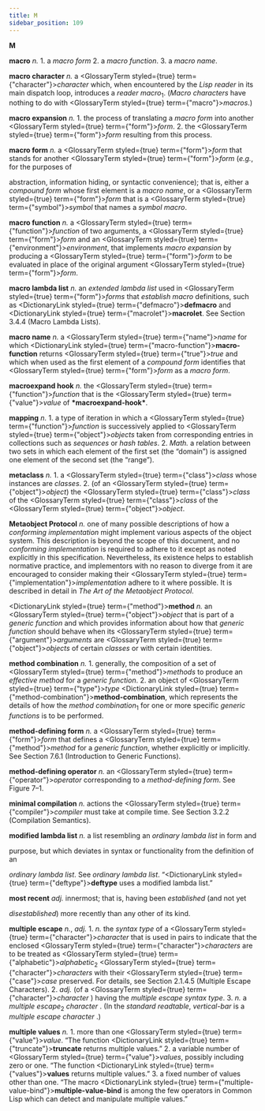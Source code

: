 ```yaml
---
title: M
sidebar_position: 109
---
```


**M** 



**macro** *n.* 1. a *macro form* 2. a *macro function*. 3. a *macro name*. 



**macro character** *n.* a <GlossaryTerm styled={true} term={"character"}><i>character</i></GlossaryTerm> which, when encountered by the *Lisp reader* in its main dispatch loop, introduces a *reader macro*<sub>1</sub>. (*Macro characters* have nothing to do with <GlossaryTerm styled={true} term={"macro"}><i>macros</i></GlossaryTerm>.) 



**macro expansion** *n.* 1. the process of translating a *macro form* into another <GlossaryTerm styled={true} term={"form"}><i>form</i></GlossaryTerm>. 2. the <GlossaryTerm styled={true} term={"form"}><i>form</i></GlossaryTerm> resulting from this process. 



**macro form** *n.* a <GlossaryTerm styled={true} term={"form"}><i>form</i></GlossaryTerm> that stands for another <GlossaryTerm styled={true} term={"form"}><i>form</i></GlossaryTerm> (*e.g.*, for the purposes of 



abstraction, information hiding, or syntactic convenience); that is, either a *compound form* whose first element is a *macro name*, or a <GlossaryTerm styled={true} term={"form"}><i>form</i></GlossaryTerm> that is a <GlossaryTerm styled={true} term={"symbol"}><i>symbol</i></GlossaryTerm> that names a *symbol macro*. 



**macro function** *n.* a <GlossaryTerm styled={true} term={"function"}><i>function</i></GlossaryTerm> of two arguments, a <GlossaryTerm styled={true} term={"form"}><i>form</i></GlossaryTerm> and an <GlossaryTerm styled={true} term={"environment"}><i>environment</i></GlossaryTerm>, that implements *macro expansion* by producing a <GlossaryTerm styled={true} term={"form"}><i>form</i></GlossaryTerm> to be evaluated in place of the original argument <GlossaryTerm styled={true} term={"form"}><i>form</i></GlossaryTerm>. 



**macro lambda list** *n.* an *extended lambda list* used in <GlossaryTerm styled={true} term={"form"}><i>forms</i></GlossaryTerm> that *establish macro* definitions, such as <DictionaryLink styled={true} term={"defmacro"}><b>defmacro</b></DictionaryLink> and <DictionaryLink styled={true} term={"macrolet"}><b>macrolet</b></DictionaryLink>. See Section 3.4.4 (Macro Lambda Lists). 



**macro name** *n.* a <GlossaryTerm styled={true} term={"name"}><i>name</i></GlossaryTerm> for which <DictionaryLink styled={true} term={"macro-function"}><b>macro-function</b></DictionaryLink> returns <GlossaryTerm styled={true} term={"true"}><i>true</i></GlossaryTerm> and which when used as the first element of a *compound form* identifies that <GlossaryTerm styled={true} term={"form"}><i>form</i></GlossaryTerm> as a *macro form*. 



**macroexpand hook** *n.* the <GlossaryTerm styled={true} term={"function"}><i>function</i></GlossaryTerm> that is the <GlossaryTerm styled={true} term={"value"}><i>value</i></GlossaryTerm> of **\*macroexpand-hook\***. 



**mapping** *n.* 1. a type of iteration in which a <GlossaryTerm styled={true} term={"function"}><i>function</i></GlossaryTerm> is successively applied to <GlossaryTerm styled={true} term={"object"}><i>objects</i></GlossaryTerm> taken from corresponding entries in collections such as *sequences* or *hash tables*. 2. *Math.* a relation between two sets in which each element of the first set (the “domain”) is assigned one element of the second set (the “range”). 



**metaclass** *n.* 1. a <GlossaryTerm styled={true} term={"class"}><i>class</i></GlossaryTerm> whose instances are *classes*. 2. (of an <GlossaryTerm styled={true} term={"object"}><i>object</i></GlossaryTerm>) the <GlossaryTerm styled={true} term={"class"}><i>class</i></GlossaryTerm> of the <GlossaryTerm styled={true} term={"class"}><i>class</i></GlossaryTerm> of the <GlossaryTerm styled={true} term={"object"}><i>object</i></GlossaryTerm>. 



**Metaobject Protocol** *n.* one of many possible descriptions of how a *conforming implementation* might implement various aspects of the object system. This description is beyond the scope of this document, and no *conforming implementation* is required to adhere to it except as noted explicitly in this specification. Nevertheless, its existence helps to establish normative practice, and implementors with no reason to diverge from it are encouraged to consider making their <GlossaryTerm styled={true} term={"implementation"}><i>implementation</i></GlossaryTerm> adhere to it where possible. It is described in detail in *The Art of the Metaobject Protocol*. 







 



 



<DictionaryLink styled={true} term={"method"}><b>method</b></DictionaryLink> *n.* an <GlossaryTerm styled={true} term={"object"}><i>object</i></GlossaryTerm> that is part of a *generic function* and which provides information about how that *generic function* should behave when its <GlossaryTerm styled={true} term={"argument"}><i>arguments</i></GlossaryTerm> are <GlossaryTerm styled={true} term={"object"}><i>objects</i></GlossaryTerm> of certain *classes* or with certain identities. 



**method combination** *n.* 1. generally, the composition of a set of <GlossaryTerm styled={true} term={"method"}><i>methods</i></GlossaryTerm> to produce an *effective method* for a *generic function*. 2. an object of <GlossaryTerm styled={true} term={"type"}><i>type</i></GlossaryTerm> <DictionaryLink styled={true} term={"method-combination"}><b>method-combination</b></DictionaryLink>, which represents the details of how the *method combination*<sub>1</sub> for one or more specific *generic functions* is to be performed. 



**method-defining form** *n.* a <GlossaryTerm styled={true} term={"form"}><i>form</i></GlossaryTerm> that defines a <GlossaryTerm styled={true} term={"method"}><i>method</i></GlossaryTerm> for a *generic function*, whether explicitly or implicitly. See Section 7.6.1 (Introduction to Generic Functions). 



**method-defining operator** *n.* an <GlossaryTerm styled={true} term={"operator"}><i>operator</i></GlossaryTerm> corresponding to a *method-defining form*. See Figure 7–1. 



**minimal compilation** *n.* actions the <GlossaryTerm styled={true} term={"compiler"}><i>compiler</i></GlossaryTerm> must take at compile time. See Section 3.2.2 (Compilation Semantics). 



**modified lambda list** *n.* a list resembling an *ordinary lambda list* in form and 



purpose, but which deviates in syntax or functionality from the definition of an 



*ordinary lambda list*. See *ordinary lambda list*. “<DictionaryLink styled={true} term={"deftype"}><b>deftype</b></DictionaryLink> uses a modified lambda list.” 



**most recent** *adj.* innermost; that is, having been *established* (and not yet 



*disestablished*) more recently than any other of its kind. 



**multiple escape** *n.*, *adj.* 1. *n.* the *syntax type* of a <GlossaryTerm styled={true} term={"character"}><i>character</i></GlossaryTerm> that is used in pairs to indicate that the enclosed <GlossaryTerm styled={true} term={"character"}><i>characters</i></GlossaryTerm> are to be treated as <GlossaryTerm styled={true} term={"alphabetic"}><i>alphabetic</i></GlossaryTerm><sub>2</sub> <GlossaryTerm styled={true} term={"character"}><i>characters</i></GlossaryTerm> with their <GlossaryTerm styled={true} term={"case"}><i>case</i></GlossaryTerm> preserved. For details, see Section 2.1.4.5 (Multiple Escape Characters). 2. *adj.* (of a <GlossaryTerm styled={true} term={"character"}><i>character</i></GlossaryTerm> ) having the *multiple escape syntax type*. 3. *n.* a *multiple escape*<sub>2</sub> *character* . (In the *standard readtable*, *vertical-bar* is a *multiple escape character* .) 



**multiple values** *n.* 1. more than one <GlossaryTerm styled={true} term={"value"}><i>value</i></GlossaryTerm>. “The function <DictionaryLink styled={true} term={"truncate"}><b>truncate</b></DictionaryLink> returns multiple values.” 2. a variable number of <GlossaryTerm styled={true} term={"value"}><i>values</i></GlossaryTerm>, possibly including zero or one. “The function <DictionaryLink styled={true} term={"values"}><b>values</b></DictionaryLink> returns multiple values.” 3. a fixed number of values other than one. “The macro <DictionaryLink styled={true} term={"multiple-value-bind"}><b>multiple-value-bind</b></DictionaryLink> is among the few operators in Common Lisp which can detect and manipulate multiple values.” 



